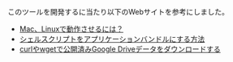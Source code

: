 このツールを開発するに当たり以下のWebサイトを参考にしました。

* [Mac、Linuxで動作させるには？](https://github.com/yaneurao/MyShogi/blob/master/MyShogi/docs/Mac%E3%80%81Linux%E3%81%A7%E5%8B%95%E4%BD%9C%E3%81%95%E3%81%9B%E3%82%8B%E3%81%AB%E3%81%AF.md)
* [シェルスクリプトをアプリケーションバンドルにする方法](https://qiita.com/h12o/items/1410707dd9e7135d207a)
* [curlやwgetで公開済みGoogle Driveデータをダウンロードする](https://qiita.com/namakemono/items/c963e75e0af3f7eed732)
